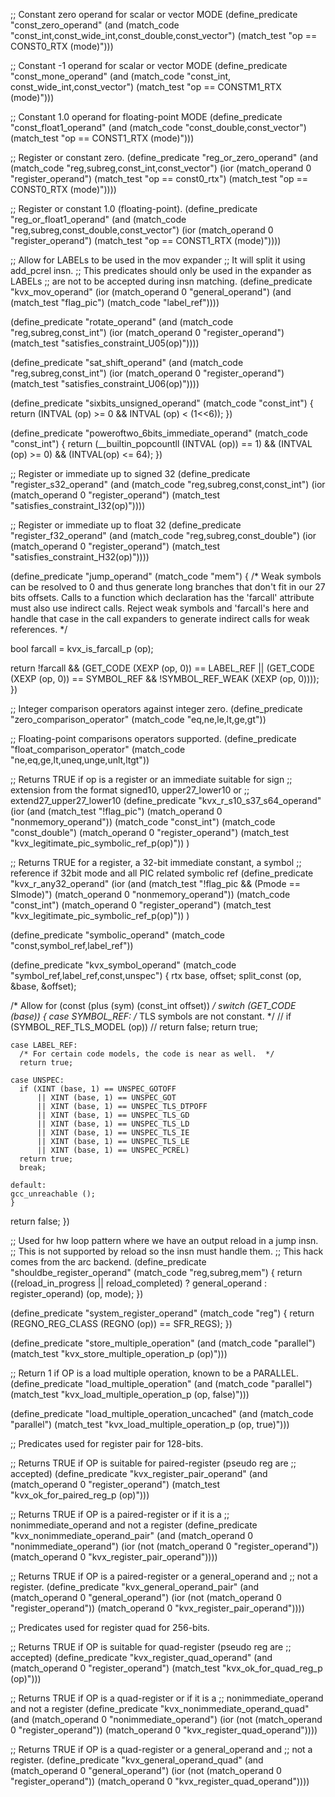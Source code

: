 ;; Constant zero operand for scalar or vector MODE
(define_predicate "const_zero_operand"
  (and (match_code "const_int,const_wide_int,const_double,const_vector")
       (match_test "op == CONST0_RTX (mode)")))

;; Constant -1 operand for scalar or vector MODE
(define_predicate "const_mone_operand"
  (and (match_code "const_int, const_wide_int,const_vector")
       (match_test "op == CONSTM1_RTX (mode)")))

;; Constant 1.0 operand for floating-point MODE
(define_predicate "const_float1_operand"
  (and (match_code "const_double,const_vector")
       (match_test "op == CONST1_RTX (mode)")))

;; Register or constant zero.
(define_predicate "reg_or_zero_operand"
  (and (match_code "reg,subreg,const_int,const_vector")
       (ior (match_operand 0 "register_operand")
            (match_test "op == const0_rtx")
            (match_test "op == CONST0_RTX (mode)"))))

;; Register or constant 1.0 (floating-point).
(define_predicate "reg_or_float1_operand"
  (and (match_code "reg,subreg,const_double,const_vector")
       (ior (match_operand 0 "register_operand")
            (match_test "op == CONST1_RTX (mode)"))))

;; Allow for LABELs to be used in the mov expander
;; It will split it using add_pcrel insn.
;; This predicates should only be used in the expander as LABELs
;; are not to be accepted during insn matching.
(define_predicate "kvx_mov_operand"
 (ior (match_operand 0 "general_operand")
      (and (match_test "flag_pic")
           (match_code "label_ref"))))

(define_predicate "rotate_operand"
 (and (match_code "reg,subreg,const_int")
      (ior (match_operand 0 "register_operand")
           (match_test "satisfies_constraint_U05(op)"))))

(define_predicate "sat_shift_operand"
 (and (match_code "reg,subreg,const_int")
      (ior (match_operand 0 "register_operand")
           (match_test "satisfies_constraint_U06(op)"))))

(define_predicate "sixbits_unsigned_operand"
  (match_code "const_int")
{
  return (INTVAL (op) >= 0 && INTVAL (op) < (1<<6));
})

(define_predicate "poweroftwo_6bits_immediate_operand"
  (match_code "const_int")
{
  return (__builtin_popcountll (INTVAL (op)) == 1)
          && (INTVAL (op) >= 0) && (INTVAL(op) <= 64);
})

;; Register or immediate up to signed 32
(define_predicate "register_s32_operand"
 (and (match_code "reg,subreg,const,const_int")
      (ior (match_operand 0 "register_operand")
           (match_test "satisfies_constraint_I32(op)"))))

;; Register or immediate up to float 32
(define_predicate "register_f32_operand"
 (and (match_code "reg,subreg,const_double")
      (ior (match_operand 0 "register_operand")
           (match_test "satisfies_constraint_H32(op)"))))

(define_predicate "jump_operand"
  (match_code "mem")
{
  /* Weak symbols can be resolved to 0 and thus generate long branches that
     don't fit in our 27 bits offsets. Calls to a function which declaration
     has the 'farcall' attribute must also use indirect calls.
     Reject weak symbols and 'farcall's here and handle that case
     in the call expanders to generate indirect calls for weak references. */

  bool farcall = kvx_is_farcall_p (op);

  return  !farcall && (GET_CODE (XEXP (op, 0)) == LABEL_REF
		       || (GET_CODE (XEXP (op, 0)) == SYMBOL_REF
			   && !SYMBOL_REF_WEAK (XEXP (op, 0))));
})

;; Integer comparison operators against integer zero.
(define_predicate "zero_comparison_operator"
  (match_code "eq,ne,le,lt,ge,gt"))

;; Floating-point comparisons operators supported.
(define_predicate "float_comparison_operator"
  (match_code "ne,eq,ge,lt,uneq,unge,unlt,ltgt"))

;; Returns TRUE if op is a register or an immediate suitable for sign
;; extension from the format signed10, upper27_lower10 or
;; extend27_upper27_lower10
(define_predicate "kvx_r_s10_s37_s64_operand"
 (ior (and (match_test "!flag_pic")
           (match_operand 0 "nonmemory_operand"))
      (match_code "const_int")
      (match_code "const_double")
      (match_operand 0 "register_operand")
      (match_test "kvx_legitimate_pic_symbolic_ref_p(op)"))
)

;; Returns TRUE for a register, a 32-bit immediate constant, a symbol
;; reference if 32bit mode and all PIC related symbolic ref
(define_predicate "kvx_r_any32_operand"
  (ior (and (match_test "!flag_pic && (Pmode == SImode)")
            (match_operand 0 "nonmemory_operand"))
       (match_code "const_int")
       (match_operand 0 "register_operand")
       (match_test "kvx_legitimate_pic_symbolic_ref_p(op)"))
 )

(define_predicate "symbolic_operand"
  (match_code "const,symbol_ref,label_ref"))

(define_predicate "kvx_symbol_operand"
  (match_code "symbol_ref,label_ref,const,unspec")
{
  rtx base, offset;
  split_const (op, &base, &offset);

  /* Allow for (const (plus (sym) (const_int offset)) */
  switch (GET_CODE (base))
    {
    case SYMBOL_REF:
      /* TLS symbols are not constant.  */
      // if (SYMBOL_REF_TLS_MODEL (op))
      // 	return false;
      return true;

    case LABEL_REF:
      /* For certain code models, the code is near as well.  */
      return true;

    case UNSPEC:
      if (XINT (base, 1) == UNSPEC_GOTOFF
          || XINT (base, 1) == UNSPEC_GOT
          || XINT (base, 1) == UNSPEC_TLS_DTPOFF
          || XINT (base, 1) == UNSPEC_TLS_GD
          || XINT (base, 1) == UNSPEC_TLS_LD
          || XINT (base, 1) == UNSPEC_TLS_IE
          || XINT (base, 1) == UNSPEC_TLS_LE
          || XINT (base, 1) == UNSPEC_PCREL)
	  return true;
      break;

    default:
	gcc_unreachable ();
    }

  return false;
})

;; Used for hw loop pattern where we have an output reload in a jump insn.
;; This is not supported by reload so the insn must handle them.
;; This hack comes from the arc backend.
(define_predicate "shouldbe_register_operand"
  (match_code "reg,subreg,mem")
{
  return ((reload_in_progress || reload_completed)
	  ? general_operand : register_operand) (op, mode);
})

(define_predicate "system_register_operand"
  (match_code "reg")
{
  return (REGNO_REG_CLASS (REGNO (op)) == SFR_REGS);
})

(define_predicate "store_multiple_operation"
  (and (match_code "parallel")
       (match_test "kvx_store_multiple_operation_p (op)")))

;; Return 1 if OP is a load multiple operation, known to be a PARALLEL.
(define_predicate "load_multiple_operation"
  (and (match_code "parallel")
       (match_test "kvx_load_multiple_operation_p (op, false)")))

(define_predicate "load_multiple_operation_uncached"
  (and (match_code "parallel")
       (match_test "kvx_load_multiple_operation_p (op, true)")))

;; Predicates used for register pair for 128-bits.

;; Returns TRUE if OP is suitable for paired-register (pseudo reg are
;; accepted)
(define_predicate "kvx_register_pair_operand"
  (and (match_operand 0 "register_operand")
       (match_test "kvx_ok_for_paired_reg_p (op)")))

;; Returns TRUE if OP is a paired-register or if it is a
;; nonimmediate_operand and not a register
(define_predicate "kvx_nonimmediate_operand_pair"
 (and (match_operand 0 "nonimmediate_operand")
      (ior (not (match_operand 0 "register_operand"))
           (match_operand 0 "kvx_register_pair_operand"))))

;; Returns TRUE if OP is a paired-register or a general_operand and
;; not a register.
(define_predicate "kvx_general_operand_pair"
 (and (match_operand 0 "general_operand")
      (ior (not (match_operand 0 "register_operand"))
           (match_operand 0 "kvx_register_pair_operand"))))

;; Predicates used for register quad for 256-bits.

;; Returns TRUE if OP is suitable for quad-register (pseudo reg are
;; accepted)
(define_predicate "kvx_register_quad_operand"
  (and (match_operand 0 "register_operand")
       (match_test "kvx_ok_for_quad_reg_p (op)")))

;; Returns TRUE if OP is a quad-register or if it is a
;; nonimmediate_operand and not a register
(define_predicate "kvx_nonimmediate_operand_quad"
 (and (match_operand 0 "nonimmediate_operand")
      (ior (not (match_operand 0 "register_operand"))
           (match_operand 0 "kvx_register_quad_operand"))))

;; Returns TRUE if OP is a quad-register or a general_operand and
;; not a register.
(define_predicate "kvx_general_operand_quad"
 (and (match_operand 0 "general_operand")
      (ior (not (match_operand 0 "register_operand"))
           (match_operand 0 "kvx_register_quad_operand"))))

